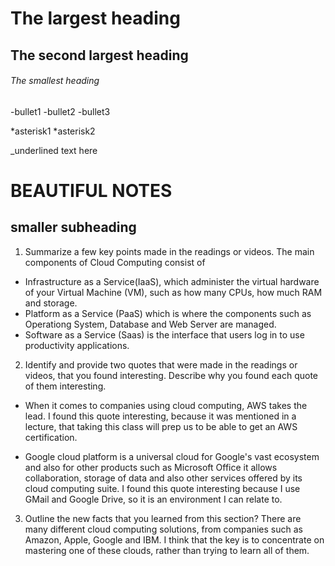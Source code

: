 # The largest heading
## The second largest heading
###### The smallest heading


-bullet1
-bullet2
-bullet3

*asterisk1
*asterisk2

_underlined text here

# BEAUTIFUL NOTES
## smaller subheading

1) Summarize a few key points made in the readings or videos.
The main components of Cloud Computing consist of 
- Infrastructure as a Service(IaaS), which administer the virtual hardware of your Virtual Machine (VM), such as how many CPUs, how much RAM and storage.
- Platform as a Service (PaaS) which is where the components such as Operationg System, Database and Web Server are managed.
- Software as a Service (Saas) is the interface that users log in to use productivity applications.

2) Identify and provide two quotes that were made in the readings or videos, that you found interesting. Describe why you found each quote of them interesting.
- When it comes to companies using cloud computing, AWS takes the lead.
I found this quote interesting, because it was mentioned in a lecture, that taking this class will prep us to be able to get an AWS certification.

- Google cloud platform is a universal cloud for Google's vast ecosystem and also for other products such as Microsoft Office it allows collaboration, storage of data and also other services offered by its cloud computing suite.
I found this quote interesting because I use GMail and Google Drive, so it is an environment I can relate to.

3) Outline the new facts that you learned from this section?
There are many different cloud computing solutions, from companies such as Amazon, Apple, Google and IBM.  I think that the key is to concentrate on mastering one of these clouds, rather than trying to learn all of them.

